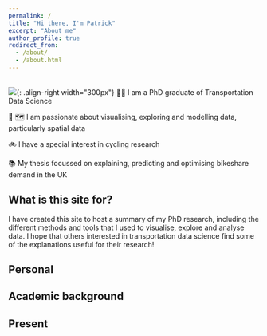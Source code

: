 ```yaml
---
permalink: /
title: "Hi there, I'm Patrick"
excerpt: "About me"
author_profile: true
redirect_from: 
  - /about/
  - /about.html
---
```

 <br/><img src='https://p91g.github.io/patrick-moore.github.io/images/bikes_futuristic2.jpg'>{: .align-right width="300px"}
🧑‍💻 I am a PhD graduate of Transportation Data Science

🤖 🗺️ I am passionate about visualising, exploring and modelling data, particularly spatial data 

🚲 I have a special interest in cycling research

📚 My thesis focussed on explaining, predicting and optimising bikeshare demand in the UK

What is this site for?
------
I have created this site to host a summary of my PhD research, including the different methods and tools that I used to visualise, explore and analyse data. I hope that others interested in transportation data science find some of the explanations useful for their research!  


Personal
------


Academic background
------


Present
------




